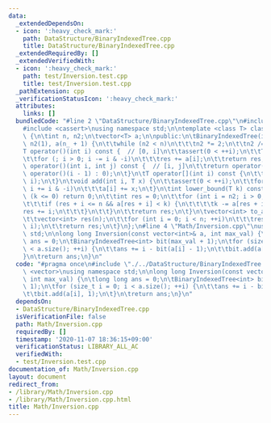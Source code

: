 ```yaml
---
data:
  _extendedDependsOn:
  - icon: ':heavy_check_mark:'
    path: DataStructure/BinaryIndexedTree.cpp
    title: DataStructure/BinaryIndexedTree.cpp
  _extendedRequiredBy: []
  _extendedVerifiedWith:
  - icon: ':heavy_check_mark:'
    path: test/Inversion.test.cpp
    title: test/Inversion.test.cpp
  _pathExtension: cpp
  _verificationStatusIcon: ':heavy_check_mark:'
  attributes:
    links: []
  bundledCode: "#line 2 \"DataStructure/BinaryIndexedTree.cpp\"\n#include <vector>\n\
    #include <cassert>\nusing namespace std;\n\ntemplate <class T> class BinaryIndexedTree\
    \ {\n\tint n, n2;\n\tvector<T> a;\n\npublic:\n\tBinaryIndexedTree(int n_) : n(n_),\
    \ n2(1), a(n_ + 1) {\n\t\twhile (n2 < n)\n\t\t\tn2 *= 2;\n\t\tn2 /= 2;\n\t}\n\t\
    T operator()(int i) const {  // [0, i]\n\t\tassert(0 < ++i);\n\t\tT res = 0;\n\
    \t\tfor (; i > 0; i -= i & -i)\n\t\t\tres += a[i];\n\t\treturn res;\n\t}\n\tT\
    \ operator()(int i, int j) const {  // [i, j]\n\t\treturn operator()(j) - (i ?\
    \ operator()(i - 1) : 0);\n\t}\n\tT operator[](int i) const {\n\t\treturn operator()(i,\
    \ i);\n\t}\n\tvoid add(int i, T x) {\n\t\tassert(0 < ++i);\n\t\tfor (; i <= n;\
    \ i += i & -i)\n\t\t\ta[i] += x;\n\t}\n\tint lower_bound(T k) const {\n\t\tif\
    \ (k <= 0) return 0;\n\t\tint res = 0;\n\t\tfor (int i = n2; i > 0; i /= 2) {\n\
    \t\t\tif (res + i <= n && a[res + i] < k) {\n\t\t\t\tk -= a[res + i];\n\t\t\t\t\
    res += i;\n\t\t\t}\n\t\t}\n\t\treturn res;\n\t}\n\tvector<int> to_a() const {\n\
    \t\tvector<int> res(n);\n\t\tfor (int i = 0; i < n; ++i)\n\t\t\tres[i] = operator()(i,\
    \ i);\n\t\treturn res;\n\t}\n};\n#line 4 \"Math/Inversion.cpp\"\nusing namespace\
    \ std;\n\nlong long Inversion(const vector<int>& a, int max_val) {\n\tlong long\
    \ ans = 0;\n\tBinaryIndexedTree<int> bit(max_val + 1);\n\tfor (size_t i = 0; i\
    \ < a.size(); ++i) {\n\t\tans += i - bit(a[i] - 1);\n\t\tbit.add(a[i], 1);\n\t\
    }\n\treturn ans;\n}\n"
  code: "#pragma once\n#include \"./../DataStructure/BinaryIndexedTree.cpp\"\n#include\
    \ <vector>\nusing namespace std;\n\nlong long Inversion(const vector<int>& a,\
    \ int max_val) {\n\tlong long ans = 0;\n\tBinaryIndexedTree<int> bit(max_val +\
    \ 1);\n\tfor (size_t i = 0; i < a.size(); ++i) {\n\t\tans += i - bit(a[i] - 1);\n\
    \t\tbit.add(a[i], 1);\n\t}\n\treturn ans;\n}\n"
  dependsOn:
  - DataStructure/BinaryIndexedTree.cpp
  isVerificationFile: false
  path: Math/Inversion.cpp
  requiredBy: []
  timestamp: '2020-11-07 18:36:15+09:00'
  verificationStatus: LIBRARY_ALL_AC
  verifiedWith:
  - test/Inversion.test.cpp
documentation_of: Math/Inversion.cpp
layout: document
redirect_from:
- /library/Math/Inversion.cpp
- /library/Math/Inversion.cpp.html
title: Math/Inversion.cpp
---
```

